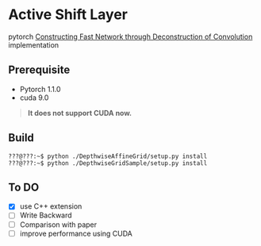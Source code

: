 # Active Shift Layer

pytorch [Constructing Fast Network through Deconstruction of Convolution](https://papers.nips.cc/paper/7835-constructing-fast-network-through-deconstruction-of-convolution.pdf) implementation

## Prerequisite

* Pytorch 1.1.0
* cuda 9.0

> **It does not support CUDA now.**

## Build
```console
???@???:~$ python ./DepthwiseAffineGrid/setup.py install
???@???:~$ python ./DepthwiseGridSample/setup.py install
```

## To DO
- [x] use C++ extension
- [ ] Write Backward
- [ ] Comparison with paper
- [ ] improve performance using CUDA
